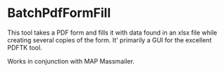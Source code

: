# BatchPdfFormFill

This tool takes a PDF form and fills it with data found in an xlsx file while creating several copies of the form.
It' primarily a GUI for the excellent PDFTK tool.

Works in conjunction with MAP Massmailer.
